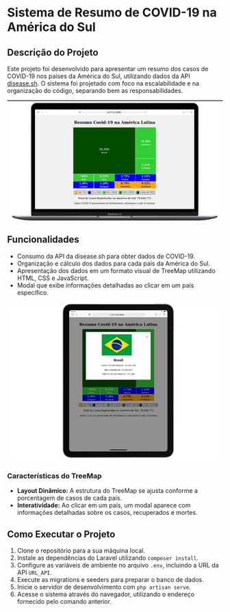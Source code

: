 # Sistema de Resumo de COVID-19 na América do Sul

## Descrição do Projeto

Este projeto foi desenvolvido para apresentar um resumo dos casos de COVID-19 nos países da América do Sul, utilizando dados da API [disease.sh](https://disease.sh/). O sistema foi projetado com foco na escalabilidade e na organização do código, separando bem as responsabilidades.


![Home Template](readme/home.png)
## Funcionalidades

- Consumo da API da disease.sh para obter dados de COVID-19.
- Organização e cálculo dos dados para cada país da América do Sul.
- Apresentação dos dados em um formato visual de TreeMap utilizando HTML, CSS e JavaScript.
- Modal que exibe informações detalhadas ao clicar em um país específico.

![Modal Home Template](readme/modal.png)



### Características do TreeMap

- **Layout Dinâmico:** A estrutura do TreeMap se ajusta conforme a porcentagem de casos de cada país.
- **Interatividade:** Ao clicar em um país, um modal aparece com informações detalhadas sobre os casos, recuperados e mortes.


## Como Executar o Projeto

1. Clone o repositório para a sua máquina local.
2. Instale as dependências do Laravel utilizando `composer install`.
3. Configure as variáveis de ambiente no arquivo `.env`, incluindo a URL da API `URL_API`.
4. Execute as migrations e seeders para preparar o banco de dados.
5. Inicie o servidor de desenvolvimento com `php artisan serve`.
6. Acesse o sistema através do navegador, utilizando o endereço fornecido pelo comando anterior.



